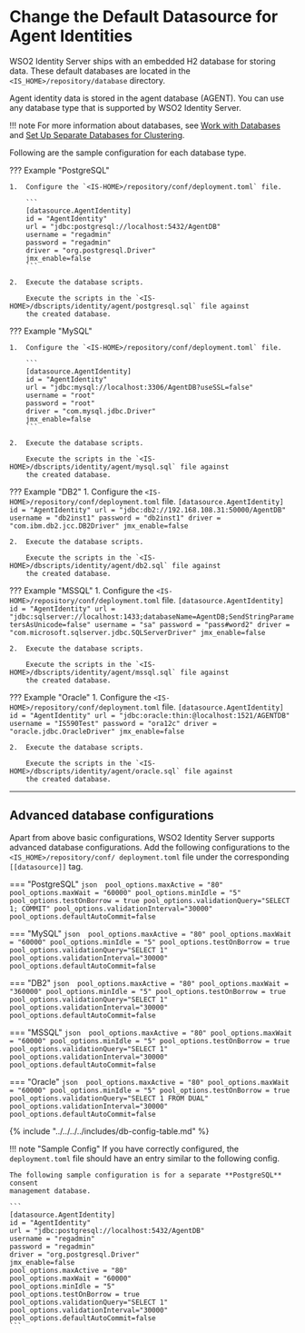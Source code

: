 # Change the Default Datasource for Agent Identities

WSO2 Identity Server ships with an embedded H2 database for storing data. These default databases are located in the `<IS_HOME>/repository/database` directory.

Agent identity data is stored in the agent database (AGENT). You can use any database type that is supported by WSO2 Identity Server.

!!! note
    For more information about databases, see 
    [Work with Databases]({{base_path}}/deploy/configure/databases) and [Set Up Separate Databases for Clustering]({{base_path}}/deploy/set-up-separate-databases-for-clustering).

Following are the sample configuration for each database type.

??? Example "PostgreSQL"
    
    1.  Configure the `<IS-HOME>/repository/conf/deployment.toml` file.
        
        ```
        [datasource.AgentIdentity]
        id = "AgentIdentity"
        url = "jdbc:postgresql://localhost:5432/AgentDB"
        username = "regadmin"
        password = "regadmin"
        driver = "org.postgresql.Driver"
        jmx_enable=false
        ```
        
    2.  Execute the database scripts. 
    
        Execute the scripts in the `<IS-HOME>/dbscripts/identity/agent/postgresql.sql` file against 
        the created database.    
          
??? Example "MySQL"

    1.  Configure the `<IS-HOME>/repository/conf/deployment.toml` file.
        
        ```
        [datasource.AgentIdentity]
        id = "AgentIdentity"
        url = "jdbc:mysql://localhost:3306/AgentDB?useSSL=false"
        username = "root"
        password = "root"
        driver = "com.mysql.jdbc.Driver"
        jmx_enable=false
        ```
        
    2.  Execute the database scripts. 
    
        Execute the scripts in the `<IS-HOME>/dbscripts/identity/agent/mysql.sql` file against 
        the created database.    
            
??? Example "DB2"
    1.  Configure the `<IS-HOME>/repository/conf/deployment.toml` file.
        ```
        [datasource.AgentIdentity]
        id = "AgentIdentity"
        url = "jdbc:db2://192.168.108.31:50000/AgentDB"
        username = "db2inst1"
        password = "db2inst1"
        driver = "com.ibm.db2.jcc.DB2Driver"
        jmx_enable=false
        ```
        
    2.  Execute the database scripts. 
    
        Execute the scripts in the `<IS-HOME>/dbscripts/identity/agent/db2.sql` file against 
        the created database.    


??? Example "MSSQL"
    1.  Configure the `<IS-HOME>/repository/conf/deployment.toml` file.
        ```
        [datasource.AgentIdentity]
        id = "AgentIdentity"
        url = "jdbc:sqlserver://localhost:1433;databaseName=AgentDB;SendStringParametersAsUnicode=false"
        username = "sa"
        password = "pass#word2"
        driver = "com.microsoft.sqlserver.jdbc.SQLServerDriver"
        jmx_enable=false
        ```
        
    2.  Execute the database scripts. 

        Execute the scripts in the `<IS-HOME>/dbscripts/identity/agent/mssql.sql` file against 
        the created database.

??? Example "Oracle"
    1.  Configure the `<IS-HOME>/repository/conf/deployment.toml` file.
        ```
        [datasource.AgentIdentity]
        id = "AgentIdentity"
        url = "jdbc:oracle:thin:@localhost:1521/AGENTDB"
        username = "IS590Test"
        password = "ora12c"
        driver = "oracle.jdbc.OracleDriver"
        jmx_enable=false
        ```
        
    2.  Execute the database scripts. 
    
        Execute the scripts in the `<IS-HOME>/dbscripts/identity/agent/oracle.sql` file against 
        the created database.    

---

## Advanced database configurations

Apart from above basic configurations, WSO2 Identity Server supports advanced database 
configurations. Add the following configurations to the `<IS_HOME>/repository/conf/
deployment.toml` file under the corresponding `[[datasource]]` tag.

=== "PostgreSQL"
    ``` json 
    pool_options.maxActive = "80"
    pool_options.maxWait = "60000"
    pool_options.minIdle = "5"
    pool_options.testOnBorrow = true
    pool_options.validationQuery="SELECT 1; COMMIT"
    pool_options.validationInterval="30000"
    pool_options.defaultAutoCommit=false
    ```

=== "MySQL"
    ``` json 
    pool_options.maxActive = "80"
    pool_options.maxWait = "60000"
    pool_options.minIdle = "5"
    pool_options.testOnBorrow = true
    pool_options.validationQuery="SELECT 1"
    pool_options.validationInterval="30000"
    pool_options.defaultAutoCommit=false
    ```

=== "DB2"
    ``` json 
    pool_options.maxActive = "80"
    pool_options.maxWait = "360000"
    pool_options.minIdle = "5"
    pool_options.testOnBorrow = true
    pool_options.validationQuery="SELECT 1"
    pool_options.validationInterval="30000"
    pool_options.defaultAutoCommit=false
    ```

=== "MSSQL"
    ``` json 
    pool_options.maxActive = "80"
    pool_options.maxWait = "60000"
    pool_options.minIdle = "5"
    pool_options.testOnBorrow = true
    pool_options.validationQuery="SELECT 1"
    pool_options.validationInterval="30000"
    pool_options.defaultAutoCommit=false
    ```

=== "Oracle"
    ``` json 
    pool_options.maxActive = "80"
    pool_options.maxWait = "60000"
    pool_options.minIdle = "5"
    pool_options.testOnBorrow = true
    pool_options.validationQuery="SELECT 1 FROM DUAL"
    pool_options.validationInterval="30000"
    pool_options.defaultAutoCommit=false
    ```

{% include "../../../../includes/db-config-table.md" %}

!!! note "Sample Config"
    If you have correctly configured, the `deployment.toml` file should have an entry 
    similar to the following config. 
    
    The following sample configuration is for a separate **PostgreSQL** consent 
    management database.
    
    ```
    [datasource.AgentIdentity]
    id = "AgentIdentity"
    url = "jdbc:postgresql://localhost:5432/AgentDB"
    username = "regadmin"
    password = "regadmin"
    driver = "org.postgresql.Driver"
    jmx_enable=false
    pool_options.maxActive = "80"
    pool_options.maxWait = "60000"
    pool_options.minIdle = "5"
    pool_options.testOnBorrow = true
    pool_options.validationQuery="SELECT 1"
    pool_options.validationInterval="30000"
    pool_options.defaultAutoCommit=false
    ``` 
